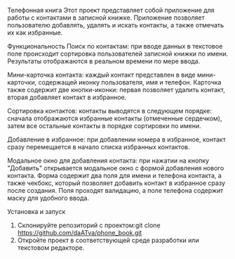 Телефонная книга
Этот проект представляет собой приложение для работы с контактами в записной книжке. Приложение позволяет пользователю добавлять, удалять и искать контакты, а также отмечать их как избранные.

Функциональность
Поиск по контактам: при вводе данных в текстовое поле происходит сортировка пользователей записной книжки по имени. Результаты отображаются в реальном времени по мере ввода.

Мини-карточка контакта: каждый контакт представлен в виде мини-карточки, содержащей иконку пользователя, имя и телефон. Карточка также содержит две кнопки-иконки: первая позволяет удалить контакт, вторая добавляет контакт в избранное.

Сортировка контактов: контакты выводятся в следующем порядке: сначала отображаются избранные контакты (отмеченные сердечком), затем все остальные контакты в порядке сортировки по имени.

Добавление в избранное: при добавлении номера в избранное, контакт сразу перемещается в начало списка избранных контактов.

Модальное окно для добавления контакта: при нажатии на кнопку "Добавить" открывается модальное окно с формой добавления нового контакта. Форма содержит два поля для имени и телефона контакта, а также чекбокс, который позволяет добавить контакт в избранное сразу после создания. Поля проходят валидацию, а поле телефона содержит маску для удобного ввода.

Установка и запуск
1. Склонируйте репозиторий с проектом:git clone https://github.com/daATva/phone_book.git
2. Откройте проект в соответствующей среде разработки или текстовом редакторе.